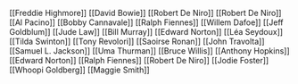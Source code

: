 [[Freddie Highmore]]
[[David Bowie]]
[[Robert De Niro]]
[[Robert De Niro]]
[[Al Pacino]]
[[Bobby Cannavale]]
[[Ralph Fiennes]]
[[Willem Dafoe]]
[[Jeff Goldblum]]
[[Jude Law]]
[[Bill Murray]]
[[Edward Norton]]
[[Léa Seydoux]]
[[Tilda Swinton]]
[[Tony Revolori]]
[[Saoirse Ronan]]
[[John Travolta]]
[[Samuel L. Jackson]]
[[Uma Thurman]]
[[Bruce Willis]]
[[Anthony Hopkins]]
[[Edward Norton]]
[[Ralph Fiennes]]
[[Robert De Niro]]
[[Jodie Foster]]
[[Whoopi Goldberg]]
[[Maggie Smith]]
